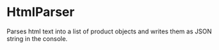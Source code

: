 # HtmlParser
Parses html text into a list of product objects and writes them as JSON string in the console.

